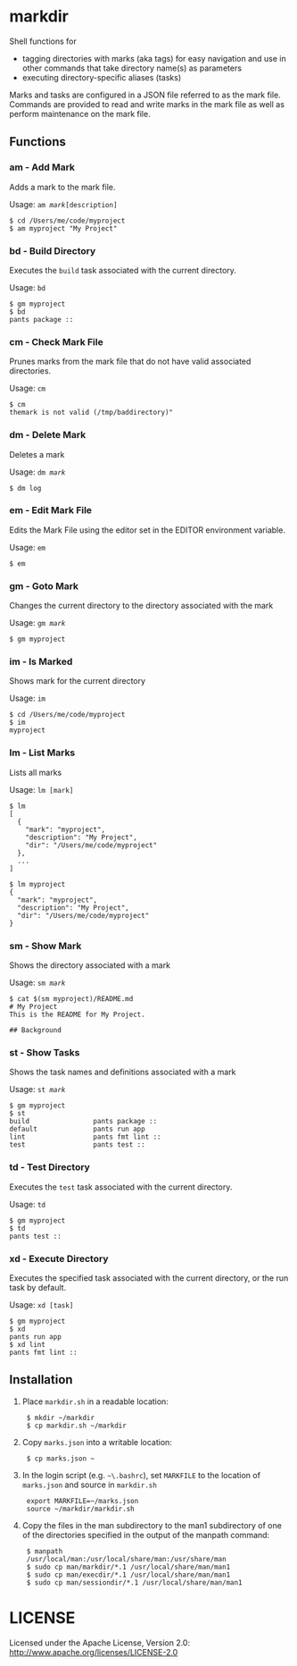 # markdir

Shell functions for 
- tagging directories with marks (aka tags) for easy navigation and use in other commands that take directory name(s) as parameters
- executing directory-specific aliases (tasks)

Marks and tasks are configured in a JSON file referred to as the mark file. Commands are provided to read and write marks in the mark file as well as perform maintenance on the mark file.


## Functions

### am - Add Mark
Adds a mark to the mark file.

Usage: `am `*`mark`*`[description]`

```
$ cd /Users/me/code/myproject
$ am myproject "My Project"
```

### bd - Build Directory
Executes the `build` task associated with the current directory.

Usage: `bd`

```
$ gm myproject
$ bd
pants package ::
```

### cm - Check Mark File
Prunes marks from the mark file that do not have valid associated directories.

Usage: `cm`

```
$ cm
themark is not valid (/tmp/baddirectory)"
```

### dm - Delete Mark

Deletes a mark

Usage: `dm `*`mark`*

`$ dm log`

### em - Edit Mark File

Edits the Mark File using the editor set in the EDITOR environment variable.

Usage: `em`

```
$ em
```

### gm - Goto Mark
Changes the current directory to the directory associated with the mark

Usage: `gm `*`mark`*

```
$ gm myproject
```

### im - Is Marked
Shows mark for the current directory

Usage: `im`

```
$ cd /Users/me/code/myproject
$ im
myproject
```

### lm - List Marks
Lists all marks

Usage: `lm [mark]`

```
$ lm
[
  {
    "mark": "myproject",
    "description": "My Project",
    "dir": "/Users/me/code/myproject"
  },
  ...
]

$ lm myproject
{
  "mark": "myproject",
  "description": "My Project",
  "dir": "/Users/me/code/myproject"
}
```

### sm - Show Mark
Shows the directory associated with a mark

Usage: `sm `*`mark`*

```
$ cat $(sm myproject)/README.md
# My Project
This is the README for My Project.

## Background
```

### st - Show Tasks
Shows the task names and definitions associated with a mark

Usage: `st `*`mark`*

```
$ gm myproject
$ st
build                pants package ::
default              pants run app
lint                 pants fmt lint ::
test                 pants test ::
```

### td - Test Directory
Executes the `test` task associated with the current directory.

Usage: `td`

```
$ gm myproject
$ td
pants test ::
```

### xd - Execute Directory
Executes the specified task associated with the current directory, or the run task by default.

Usage: `xd [task]`

```
$ gm myproject
$ xd
pants run app
$ xd lint
pants fmt lint ::
```



## Installation
1. Place `markdir.sh` in a readable location:

        $ mkdir ~/markdir
        $ cp markdir.sh ~/markdir

2. Copy `marks.json` into a writable location:

        $ cp marks.json ~
 
3. In the login script (e.g. `~\.bashrc`), set `MARKFILE` to the location of `marks.json` and source in `markdir.sh`

        export MARKFILE=~/marks.json
        source ~/markdir/markdir.sh

4. Copy the files in the man subdirectory to the man1 subdirectory of one of the directories specified in the output of the manpath command:

        $ manpath
        /usr/local/man:/usr/local/share/man:/usr/share/man
        $ sudo cp man/markdir/*.1 /usr/local/share/man/man1
        $ sudo cp man/execdir/*.1 /usr/local/share/man/man1
        $ sudo cp man/sessiondir/*.1 /usr/local/share/man/man1

# LICENSE
Licensed under the Apache License, Version 2.0: http://www.apache.org/licenses/LICENSE-2.0
